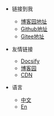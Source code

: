 <!-- _navbar.md -->

* 链接到我
    * [博客园地址](https://www.cnblogs.com/YushinFukuhara/)
    * [Github地址](https://github.com/shiming-git)
    * [Gitee地址](https://gitee.com/librarycodes)

* 友情链接
    * [Docsify](https://docsify.js.org/#/)
    * [博客园](https://www.cnblogs.com)
    * [CDN](https://www.jsdelivr.com/)

* 语言
    * [中文](/)
    * [En](/zh-en/)

